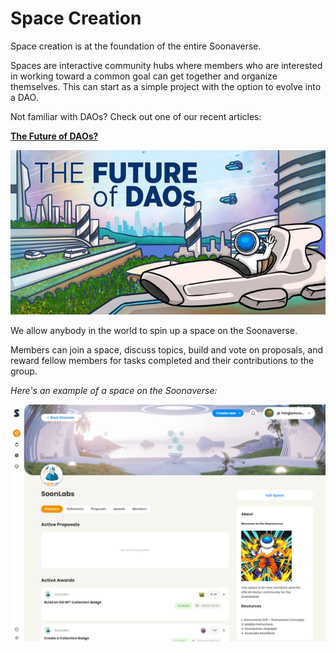 # Space Creation

Space creation is at the foundation of the entire Soonaverse.

Spaces are interactive community hubs where members who are interested in working toward a common goal can get together and organize themselves. This can start as a simple project with the option to evolve into a DAO.

Not familiar with DAOs? Check out one of our recent articles:

****[**The Future of DAOs?**](https://soonlabs.medium.com/the-future-of-daos-d8a45efb6d93)****

![](<../../.gitbook/assets/image (12).png>)

We allow anybody in the world to spin up a space on the Soonaverse.

Members can join a space, discuss topics, build and vote on proposals, and reward fellow members for tasks completed and their contributions to the group.



_Here's an example of a space on the Soonaverse:_

![](<../../.gitbook/assets/image (23) (1) (1) (1) (1).png>)

